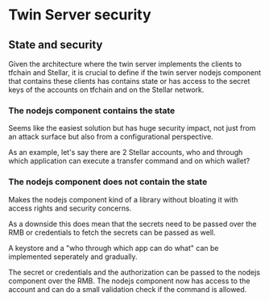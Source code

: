 # Twin Server security

## State and security

Given the architecture where the twin server implements the clients to tfchain and Stellar, it is crucial to define if the twin server nodejs component that contains these clients has contains state or has access to the secret keys of the accounts on tfchain and on the Stellar network.

### The nodejs component contains the state

Seems like the easiest solution but has huge security impact, not just from an attack surface but also from a configurational perspective.

As an example, let's say there are 2 Stellar accounts, who and through which application can execute a transfer command and on which wallet?

### The nodejs component does not contain the state

Makes the nodejs component kind of a library without bloating it with access rights and security concerns.

As a downside this does mean that the secrets need to be passed over the RMB or credentials to fetch the secrets can be passed as well.

A keystore and a "who through which app can do what" can be implemented seperately and gradually.

The secret or credentials and the authorization can be passed to the nodejs component over the RMB.
The nodejs component now has access to the account and can do a small validation check if the command is allowed. 